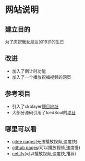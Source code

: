 # 网站说明
## 建立目的
为了庆祝我女朋友的19岁的生日
## 改进
* 加入了倒计时功能
* 加入了一个播放祝福视频的网页
## 参考项目
* 引入了ckplayer[项目地址](https://gitee.com/niandeng/ckplayer)
* 大部分源码引用了IcedSoul的[项目](https://hub.fastgit.xyz/IcedSoul/tiny-heart)
## 哪里可以看
* [gitee pages](https://shen_yuyang.gitee.io/happy-birthday)(无法播放视频,速度快)
* [github pages](https://laysonshen.github.io/Happy_birthday)(可以播放视频,速度慢)
* [netlify](https://happybirthdaymisstian.netlify.app)(可以播放视频,速度快,推荐)